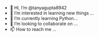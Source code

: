 - 👋 Hi, I’m @tanyagupta8942
- 👀 I’m interested in learning new things ...
- 🌱 I’m currently learning Python...
- 💞️ I’m looking to collaborate on ...
- 📫 How to reach me ...

<!---
tanyagupta8942/tanyagupta8942 is a ✨ special ✨ repository because its `README.md` (this file) appears on your GitHub profile.
You can click the Preview link to take a look at your changes.
--->
